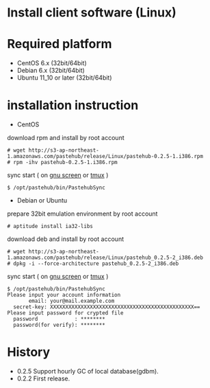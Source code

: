 Install client software (Linux)
=======================

# Required platform

- CentOS 6.x   (32bit/64bit)
- Debian 6.x   (32bit/64bit)
- Ubuntu 11_10 or later (32bit/64bit)

# installation instruction

- CentOS

download rpm and install by root account

	# wget http://s3-ap-northeast-1.amazonaws.com/pastehub/release/Linux/pastehub-0.2.5-1.i386.rpm
	# rpm -ihv pastehub-0.2.5-1.i386.rpm

sync start ( on [gnu screen](http://www.gnu.org/software/screen/) or [tmux](http://tmux.sourceforge.net/) )


	$ /opt/pastehub/bin/PastehubSync


- Debian or Ubuntu

prepare 32bit emulation environment by root account

	# aptitude install ia32-libs

download deb and install by root account

	# wget http://s3-ap-northeast-1.amazonaws.com/pastehub/release/Linux/pastehub_0.2.5-2_i386.deb
	# dpkg -i --force-architecture pastehub_0.2.5-2_i386.deb

sync start ( on [gnu screen](http://www.gnu.org/software/screen/) or [tmux](http://tmux.sourceforge.net/) )

	$ /opt/pastehub/bin/PastehubSync 
	Please input your account information
	       email: your@mail.example.com
	  secret-key: XXXXXXXXXXXXXXXXXXXXXXXXXXXXXXXXXXXXXXXXXXXXXXX==
	Please input password for crypted file
	  password            : ********
	  password(for verify): ********

# History

+ 0.2.5 Support hourly GC of local database(gdbm).
+ 0.2.2 First release.
